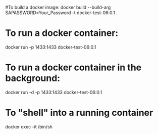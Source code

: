 #To build a docker image:
docker build --build-arg SAPASSWORD=Your_Password -t docker-test-06:0.1 .

# To run a docker container:
docker run -p 1433:1433 docker-test-06:0.1

# To run a docker container in the background:
docker run -d -p 1433:1433 docker-test-06:0.1

# To "shell" into a running container
docker exec -it <container-id> /bin/sh

